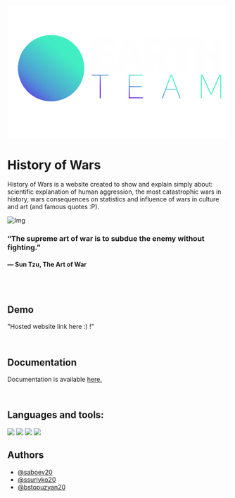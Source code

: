 ![Logo](https://github.com/ssurivko20/history-of-wars/blob/main/website/images/text-and-logo-white2.png?raw=true)

# History of Wars

History of Wars is a website created to show and explain simply about: scientific explanation of human aggression, the most catastrophic wars in history, wars consequences on statistics and influence of wars in culture and art (and famous quotes :P).



![Img](https://www.quizony.com/trojan-war-story/imageForSharing.jpg)


### “The supreme art of war is to subdue the enemy without fighting.” <br>
#### ― Sun Tzu, The Art of War

<br>
<br>

## Demo

"Hosted website link here :) !"

<br>

## Documentation

Documentation is available [here.](https://linktodocumentation)

<br>

## Languages and tools:

<p align="left"> 
    <img src="https://img.icons8.com/color/48/000000/html-5.png"/> 
    <img src="https://img.icons8.com/color/48/000000/css3.png"/> 
    <img height = "50px" src="https://img.icons8.com/color/344/javascript--v1.png"/>
    <img src="https://img.icons8.com/color/48/000000/visual-studio-code-2019.png"/>

  

<br>

## Authors

- [@saboev20](https://www.github.com/saboev20)
- [@ssurivko20](https://www.github.com/@ssurivko20)
- [@bstopuzyan20](https://www.github.com/@bstopuzyan20)


